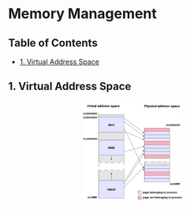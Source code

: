 # Memory Management

Table of Contents
-----------------

* [1. Virtual Address Space](#1-virtual-address-space)



## 1. Virtual Address Space

<div align="center"> <img src="virtual-address-space.png" width="40%"/> </div><br>

